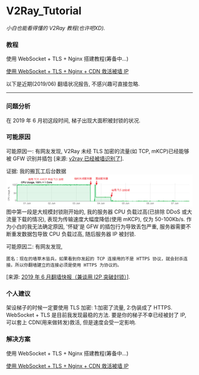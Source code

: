 # V2Ray_Tutorial
<i>小白也能看得懂的 V2Ray 教程(也许吧XD).</i>

### 教程
使用 WebSocket + TLS + Nginx 搭建教程(筹备中...)

<a href="https://github.com/justsweetpotato/V2Ray_Tutorial/blob/master/Back.md">使用 WebSocket + TLS + Nginx + CDN 救活被墙 IP</a>

以下是近期(2019/06) 翻墙状况报告, 不感兴趣可直接忽略.
<hr>

### 问题分析
在 2019 年 6 月初这段时间, 梯子出现大面积被封锁的状况.

### 可能原因
可能原因一: 有网友发现, V2Ray 未经 TLS 加密的流量(如 TCP, mKCP)已经能够被 GFW 识别并插包
[来源: <a href="https://github.com/233boy/v2ray/issues/218">v2ray 已经被墙识别了</a>].

证据: 我的搬瓦工后台数据
![测试](https://github.com/justsweetpotato/makedown-img-store/blob/master/v2ray/v2ray_test.png)
图中第一段是大规模封锁刚开始的, 我的服务器 CPU 负载过高(已排除 DDoS 或大流量下载的情况), 表现为传输速度大幅度降低(使用 mKCP), 仅为 50-100Kb/s. 作为小白的我无法确定原因, '怀疑'是 GFW 的插包行为导致丢包严重, 服务器需要不断重发数据包导致 CPU 负载过高, 随后服务器 IP 被封锁.

可能原因二: 有网友发现, 
```
匿名：现在的墙草木皆兵，如果看到你发起的 TCP 连接用的不是 HTTPS 协议，就会封杀连接。所以你翻墙建立的连接必须是使用 HTTPS 为协议的。
```
[来源: <a href="https://program-think.blogspot.com/2019/06/gfw-news.html">2019 年 6 月翻墙快报（兼谈用 I2P 突破封锁）</a>].

### 个人建议
架设梯子的时候一定要使用 TLS 加密: 1:加密了流量, 2:伪装成了 HTTPS. WebSocket + TLS 是目前我发现最稳的方法. 要是你的梯子不幸已经被封了 IP, 可以套上 CDN(用来做转发)救活, 但是速度会受一定影响.

### 解决方案
使用 WebSocket + TLS + Nginx 搭建教程(筹备中...)

<a href="https://github.com/justsweetpotato/V2Ray_Tutorial/blob/master/Back.md">使用 WebSocket + TLS + Nginx + CDN 救活被墙 IP</a>
